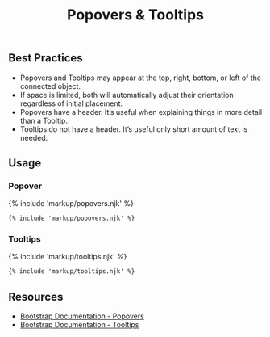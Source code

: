 ﻿---
title: Popovers & Tooltips
summary: Popovers & Tooltips provide additional context to users about a connected item.
tags: components
layout: guide
eleventyNavigation:
  key: Popovers & Tooltips
  parent: Components
  order: 250
  excerpt: Popovers & Tooltips provide additional context to users about a connected item.
  img: /img/illustrations/illus-popovers-tooltips.svg
---

## Best Practices

- Popovers and Tooltips may appear at the top, right, bottom, or left of the connected object.
- If space is limited, both will automatically adjust their orientation regardless of initial placement.
- Popovers have a header. It’s useful when explaining things in more detail than a Tooltip.
- Tooltips do not have a header. It’s useful only short amount of text is needed.

## Usage

### Popover

{% include 'markup/popovers.njk' %}

```html
{% include 'markup/popovers.njk' %}
```

### Tooltips

{% include 'markup/tooltips.njk' %}

```html
{% include 'markup/tooltips.njk' %}
```

## Resources

- [Bootstrap Documentation - Popovers](https://getbootstrap.com/docs/5.3/components/popovers/)
- [Bootstrap Documentation - Tooltips](https://getbootstrap.com/docs/5.3/components/tooltips/)
